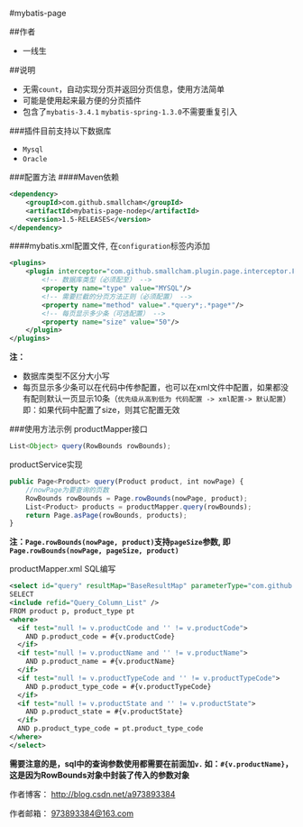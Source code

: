 #mybatis-page

##作者
- 一线生

##说明
- 无需`count`，自动实现分页并返回分页信息，使用方法简单
- 可能是使用起来最方便的分页插件
- 包含了`mybatis-3.4.1` `mybatis-spring-1.3.0`不需要重复引入

###插件目前支持以下数据库
- `Mysql`
- `Oracle`

###配置方法
####Maven依赖
```xml
<dependency>
    <groupId>com.github.smallcham</groupId>
    <artifactId>mybatis-page-nodep</artifactId>
    <version>1.5-RELEASES</version>
</dependency>
```

####mybatis.xml配置文件, 在`configuration`标签内添加
```xml
<plugins>
    <plugin interceptor="com.github.smallcham.plugin.page.interceptor.FastPage">
    	<!-- 数据库类型（必须配至） -->
		<property name="type" value="MYSQL"/>
		<!-- 需要拦截的分页方法正则（必须配置） -->
		<property name="method" value=".*query*;.*page*"/>
		<!-- 每页显示多少条（可选配置） -->
		<property name="size" value="50"/>
	</plugin>
</plugins>
```
<b>注：</b>
- 数据库类型不区分大小写
- 每页显示多少条可以在代码中传参配置，也可以在xml文件中配置，如果都没有配则默认一页显示10条（`优先级从高到低为 代码配置 -> xml配置-> 默认配置`）即：如果代码中配置了size，则其它配置无效

###使用方法示例
productMapper接口
```js
List<Object> query(RowBounds rowBounds);
```

productService实现
```js
public Page<Product> query(Product product, int nowPage) {
    //nowPage为要查询的页数
    RowBounds rowBounds = Page.rowBounds(nowPage, product);
    List<Product> products = productMapper.query(rowBounds);
    return Page.asPage(rowBounds, products);
}
```
<b>注：`Page.rowBounds(nowPage, product)`支持`pageSize`参数, 即 `Page.rowBounds(nowPage, pageSize, product)`</b>

productMapper.xml SQL编写
```xml
<select id="query" resultMap="BaseResultMap" parameterType="com.github.smallcham.plugin.page.support.RowBounds">
SELECT
<include refid="Query_Column_List" />
FROM product p, product_type pt
<where>
  <if test="null != v.productCode and '' != v.productCode">
    AND p.product_code = #{v.productCode}
  </if>
  <if test="null != v.productName and '' != v.productName">
    AND p.product_name = #{v.productName}
  </if>
  <if test="null != v.productTypeCode and '' != v.productTypeCode">
    AND p.product_type_code = #{v.productTypeCode}
  </if>
  <if test="null != v.productState and '' != v.productState">
    AND p.product_state = #{v.productState}
  </if>
  AND p.product_type_code = pt.product_type_code
</where>
</select>
```
<b>需要注意的是，sql中的查询参数使用都需要在前面加`v.` 如：`#{v.productName}`，这是因为RowBounds对象中封装了传入的参数对象</b>

作者博客：  http://blog.csdn.net/a973893384

作者邮箱：  973893384@163.com
